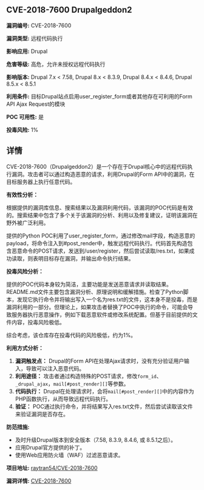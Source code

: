 ## CVE-2018-7600 Drupalgeddon2

**漏洞编号:** CVE-2018-7600

**漏洞类型:** 远程代码执行

**影响应用:** Drupal

**危害等级:** 高危，允许未授权远程代码执行

**影响版本:** Drupal 7.x < 7.58, Drupal 8.x < 8.3.9, Drupal 8.4.x < 8.4.6, Drupal 8.5.x < 8.5.1

**利用条件:** 目标Drupal站点启用user_register_form或者其他存在可利用的Form API Ajax Request的模块

**POC 可用性:** 是

**投毒风险:** 1%

## 详情

CVE-2018-7600（Drupalgeddon2）是一个存在于Drupal核心中的远程代码执行漏洞。攻击者可以通过构造恶意的请求，利用Drupal的Form API中的漏洞，在目标服务器上执行任意代码。

**有效性分析：**

根据提供的漏洞库信息、搜索结果以及漏洞利用代码，该漏洞的POC代码是有效的。搜索结果中包含了多个关于该漏洞的分析、利用以及修复建议，证明该漏洞在野外被广泛利用。

提供的Python POC利用了user_register_form，通过修改mail字段，构造恶意的payload，将命令注入到#post_render中，触发远程代码执行。代码首先构造包含恶意命令的POST请求，发送到/user/register，然后尝试读取/res.txt，如果成功读取，则表明目标存在漏洞，并输出命令执行结果。

**投毒风险分析：**

提供的POC代码本身较为简洁，主要功能是发送恶意请求并读取结果。README.md文件主要包含漏洞分析、原理说明和缓解措施。检查了Python脚本，发现它执行命令并将输出写入一个名为res.txt的文件，这本身不是投毒，而是漏洞利用的一部分。但理论上，如果攻击者替换了POC中执行的命令，可能会导致服务器执行恶意操作，例如下载恶意软件或修改系统配置。但基于目前提供的文件内容，投毒风险极低。

综合考虑，该仓库存在投毒代码的风险极低，约为1%。

**利用方式分析：**

1.  **漏洞触发点：** Drupal的Form API在处理Ajax请求时，没有充分验证用户输入，导致可以注入恶意代码。
2.  **利用途径：** 攻击者通过构造特殊的POST请求，修改`form_id`、`_drupal_ajax`，`mail[#post_render][]`等参数。
3.  **代码执行：** Drupal在处理请求时，会将`mail[#post_render][]`中的内容作为PHP函数执行，从而导致远程代码执行。
4.  **验证：** POC通过执行命令，并将结果写入res.txt文件，然后尝试读取该文件来验证漏洞是否存在。

**防范措施:**

*   及时升级Drupal版本到安全版本（7.58, 8.3.9, 8.4.6, 或 8.5.1之后）。
*   应用Drupal官方提供的补丁。
*   使用Web应用防火墙（WAF）过滤恶意请求。

**项目地址:** [raytran54/CVE-2018-7600](https://github.com/raytran54/CVE-2018-7600)

**漏洞详情:** [CVE-2018-7600](https://nvd.nist.gov/vuln/detail/CVE-2018-7600)